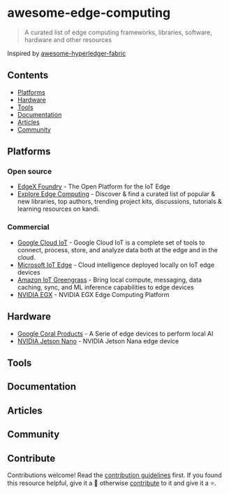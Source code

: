 # awesome-edge-computing
> A curated list of edge computing frameworks, libraries, software, hardware and other resources

Inspired by [awesome-hyperledger-fabric](https://github.com/wearetheledger/awesome-hyperledger-fabric)

## Contents

- [Platforms](#platforms)
- [Hardware](#hardware)
- [Tools](#tools)
- [Documentation](#documentation)
- [Articles](#articles)
- [Community](#community)

## Platforms
### Open source
- [EdgeX Foundry](https://www.edgexfoundry.org) - The Open Platform for the IoT Edge
- [Explore Edge Computing](https://kandi.openweaver.com/explore/edge-computing) - Discover & find a curated list of popular & new libraries, top authors, trending project kits, discussions, tutorials & learning resources on kandi.

### Commercial
- [Google Cloud IoT](https://cloud.google.com/solutions/iot/) - Google Cloud IoT is a complete set of tools to connect, process, store, and analyze data both at the edge and in the cloud.
- [Microsoft IoT Edge](https://azure.microsoft.com/en-in/services/iot-edge/) - Cloud intelligence deployed locally on IoT edge devices
- [Amazon IoT Greengrass](https://aws.amazon.com/greengrass/) - Bring local compute, messaging, data caching, sync, and ML inference capabilities to edge devices
- [NVIDIA EGX](https://www.nvidia.com/en-us/data-center/products/egx-edge-computing/) - NVIDIA EGX Edge Computing Platform

## Hardware
- [Google Coral Products](https://coral.withgoogle.com) - A Serie of edge devices to perform local AI
- [NVIDIA Jetson Nano](https://www.nvidia.com/en-us/autonomous-machines/embedded-systems/jetson-nano/) - NVIDIA Jetson Nana edge device

## Tools

## Documentation

## Articles

## Community

## Contribute

Contributions welcome! Read the [contribution guidelines](contributing.md) first. If you found this resource helpful, give it a 🌟 otherwise [contribute](contributing.md) to it and give it a ⭐️.

